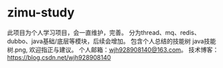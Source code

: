 # zimu-study
此项目为个人学习项目，会一直维护，完善。
分为thread、mq、redis、dubbo、java基础/底层等模块，后续会增加。
包含个人总结的技能树 java技能树.png, 欢迎指正与建议。
个人邮箱：wjh928908140@163.com。
技术博客：https://blog.csdn.net/wjh928908140
